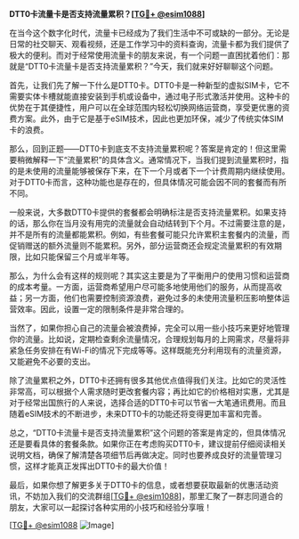 **DTT0卡流量卡是否支持流量累积？[[TG💪+ @esim1088](https://t.me/s/esim1088)]**

在当今这个数字化时代，流量卡已经成为了我们生活中不可或缺的一部分。无论是日常的社交聊天、观看视频，还是工作学习中的资料查询，流量卡都为我们提供了极大的便利。而对于经常使用流量卡的朋友来说，有一个问题一直困扰着他们：那就是“DTT0卡流量卡是否支持流量累积？”今天，我们就来好好聊聊这个问题。

首先，让我们先了解一下什么是DTT0卡。DTT0卡是一种新型的虚拟SIM卡，它不需要实体卡槽就能直接安装到手机或设备中，通过电子形式激活并使用。这种卡的优势在于其便捷性，用户可以在全球范围内轻松切换网络运营商，享受更优惠的资费方案。此外，由于它是基于eSIM技术，因此也更加环保，减少了传统实体SIM卡的浪费。

那么，回到正题——DTT0卡到底支不支持流量累积呢？答案是肯定的！但这里需要稍微解释一下“流量累积”的具体含义。通常情况下，当我们提到流量累积时，指的是未使用的流量能够被保存下来，在下一个月或者下一个计费周期内继续使用。对于DTT0卡而言，这种功能也是存在的，但具体情况可能会因不同的套餐而有所不同。

一般来说，大多数DTT0卡提供的套餐都会明确标注是否支持流量累积。如果支持的话，那么你在当月没有用完的流量就会自动结转到下个月。不过需要注意的是，并不是所有的流量都能累积。例如，有些套餐可能只允许累积主套餐内的流量，而促销赠送的额外流量则不能累积。另外，部分运营商还会规定流量累积的有效期限，比如只能保留三个月或半年等。

那么，为什么会有这样的规则呢？其实这主要是为了平衡用户的使用习惯和运营商的成本考量。一方面，运营商希望用户尽可能多地使用他们的服务，从而提高收益；另一方面，他们也需要控制资源浪费，避免过多的未使用流量积压影响整体运营效率。因此，设置一定的限制条件是非常合理的。

当然了，如果你担心自己的流量会被浪费掉，完全可以用一些小技巧来更好地管理你的流量。比如说，定期检查剩余流量情况，合理规划每月的上网需求，尽量将非紧急任务安排在有Wi-Fi的情况下完成等等。这样既能充分利用现有的流量资源，又能避免不必要的支出。

除了流量累积之外，DTT0卡还拥有很多其他优点值得我们关注。比如它的灵活性非常高，可以根据个人需求随时更改套餐内容；再比如它的价格相对实惠，尤其是对于经常出国旅行的人来说，选择合适的DTT0卡可以节省一大笔通讯费用。而且随着eSIM技术的不断进步，未来DTT0卡的功能还将变得更加丰富和完善。

总之，“DTT0卡流量卡是否支持流量累积”这个问题的答案是肯定的，但具体情况还是要看具体的套餐条款。如果你正在考虑购买DTT0卡，建议提前仔细阅读相关说明文档，确保了解清楚各项细节后再做决定。同时也要养成良好的流量管理习惯，这样才能真正发挥出DTT0卡的最大价值！

最后，如果你想了解更多关于DTT0卡的信息，或者想要获取最新的优惠活动资讯，不妨加入我们的交流群组[[TG💪+ @esim1088](https://t.me/s/esim1088)]，那里汇聚了一群志同道合的朋友，大家可以一起探讨各种实用的小技巧和经验分享哦！

[[TG💪+ @esim1088](https://t.me/s/esim1088) ![Image](https://i.postimg.cc/4NQfJmqS/Snipaste-2025-05-13-00-14-12.png)]